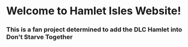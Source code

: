 # Welcome to Hamlet Isles Website!
### This is a fan project determined to add the DLC Hamlet into Don't Starve Together



